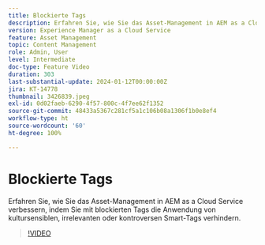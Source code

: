 ```yaml
---
title: Blockierte Tags
description: Erfahren Sie, wie Sie das Asset-Management in AEM as a Cloud Service verbessern, indem Sie mit blockierten Tags die Anwendung von kultursensiblen, irrelevanten oder kontroversen Smart-Tags verhindern.
version: Experience Manager as a Cloud Service
feature: Asset Management
topic: Content Management
role: Admin, User
level: Intermediate
doc-type: Feature Video
duration: 303
last-substantial-update: 2024-01-12T00:00:00Z
jira: KT-14778
thumbnail: 3426839.jpeg
exl-id: 0d02faeb-6290-4f57-800c-4f7ee62f1352
source-git-commit: 48433a5367c281cf5a1c106b08a1306f1b0e8ef4
workflow-type: ht
source-wordcount: '60'
ht-degree: 100%

---
```


# Blockierte Tags

Erfahren Sie, wie Sie das Asset-Management in AEM as a Cloud Service verbessern, indem Sie mit blockierten Tags die Anwendung von kultursensiblen, irrelevanten oder kontroversen Smart-Tags verhindern.

>[!VIDEO](https://video.tv.adobe.com/v/3426839/?learn=on)
